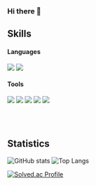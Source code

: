 ### Hi there 👋

## Skills
#### Languages
<img src="https://img.shields.io/badge/C%23-239120?style=flat&logo=csharp&color=239120&logoColor=white&labelColor=239120"/>  <img src="https://img.shields.io/badge/C++-00599C?style=flat&logo=cplusplus&color=00599C&logoColor=white&labelColor=00599C"/>

#### Tools
<img src="https://img.shields.io/badge/unity-FFFFFF?style=flat&logo=unity&color=000000&logoColor=white&labelColor=000000"/>  <img src="https://img.shields.io/badge/Git-F05032?style=flat&logo=git&color=F05032&logoColor=white&labelColor=F05032"/>  <img src="https://img.shields.io/badge/redmine-B32024?style=flat&logo=redmine&color=B32024&logoColor=white&labelColor=B32024"/>  <img src="https://img.shields.io/badge/AmazonEC2-FF9900?style=flat&logo=amazonec2&color=FF9900&logoColor=white&labelColor=FF9900"/>  <img src="https://img.shields.io/badge/MariaDB-003545?style=flat&logo=mariadb&color=003545&logoColor=white&labelColor=003545"/>

</br>
</br>

## Statistics
![GitHub stats](https://github-readme-stats.vercel.app/api?username=hyeonjunje&show_icons=true&theme=tokyonight)
![Top Langs](https://github-readme-stats.vercel.app/api/top-langs/?username=hyeonjunje&layout=compact&theme=tokyonight)

[![Solved.ac Profile](http://mazassumnida.wtf/api/generate_badge?boj=jhg62002)](https://solved.ac/jhg62002)


<!--
**hyeonjunje/hyeonjunje** is a ✨ _special_ ✨ repository because its `README.md` (this file) appears on your GitHub profile.

Here are some ideas to get you started:

- 🔭 I’m currently working on ...
- 🌱 I’m currently learning ...
- 👯 I’m looking to collaborate on ...
- 🤔 I’m looking for help with ...
- 💬 Ask me about ...
- 📫 How to reach me: ...
- 😄 Pronouns: ...
- ⚡ Fun fact: ...
-->
